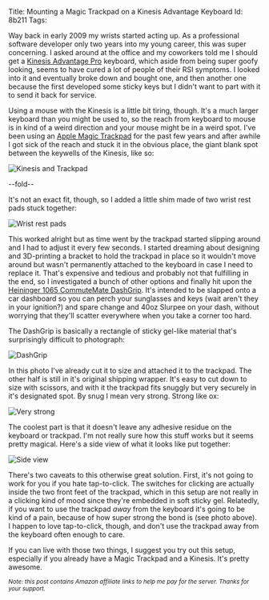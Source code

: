 Title: Mounting a Magic Trackpad on a Kinesis Advantage Keyboard
Id:    8b211
Tags:  

[dashgrip]: http://www.amazon.com/gp/product/B003A8D6YG/ref=as_li_qf_sp_asin_tl?ie=UTF8&camp=1789&creative=9325&creativeASIN=B003A8D6YG&linkCode=as2&tag=bugsplat04-20
[kinesis]: http://www.amazon.com/gp/product/B000LVJ9W8/ref=as_li_qf_sp_asin_tl?ie=UTF8&camp=1789&creative=9325&creativeASIN=B000LVJ9W8&linkCode=as2&tag=bugsplat04-20
[trackpad]: http://www.amazon.com/gp/product/B003XIJ3MW

Way back in early 2009 my wrists started acting up. As a professional software developer only two years into my young career, this was super concerning. I asked around at the office and my coworkers told me I should get a [Kinesis Advantage Pro][kinesis] keyboard, which aside from being super goofy looking, seems to have cured a lot of people of their RSI symptoms. I looked into it and eventually broke down and bought one, and then another one because the first developed some sticky keys but I didn't want to part with it to send it back for service.

Using a mouse with the Kinesis is a little bit tiring, though. It's a much larger keyboard than you might be used to, so the reach from keyboard to mouse is in kind of a weird direction and your mouse might be in a weird spot. I've been using an [Apple Magic Trackpad][trackpad] for the past few years and after awhile I got sick of the reach and stuck it in the obvious place, the giant blank spot between the keywells of the Kinesis, like so:

![Kinesis and Trackpad](http://files.bugsplat.info/files/49df782d46968ee719e7/kinesis_and_trackpad.jpg)

--fold--

It's not an exact fit, though, so I added a little shim made of two wrist rest pads stuck together:

![Wrist rest pads](http://files.bugsplat.info/files/46b9eb719832f17db33d/old_solution.jpg)

This worked alright but as time went by the trackpad started slipping around and I had to adjust it every few seconds. I started dreaming about designing and 3D-printing a bracket to hold the trackpad in place so it wouldn't move around but wasn't permanently attached to the keyboard in case I need to replace it. That's expensive and tedious and probably not that fulfilling in the end, so I investigated a bunch of other options and finally hit upon the [Heininger 1065 CommuteMate DashGrip][dashgrip]. It's intended to be slapped onto a car dashboard so you can perch your sunglasses and keys (wait aren't they in your ignition?) and spare change and 40oz Slurpee on your dash, without worrying that they'll scatter everywhere when you take a corner too hard.

The DashGrip is basically a rectangle of sticky gel-like material that's surprisingly difficult to photograph:

![DashGrip](http://files.bugsplat.info/files/571361195ba01a31d761/dashgrip.jpg)

In this photo I've already cut it to size and attached it to the trackpad. The other half is still in it's original shipping wrapper. It's easy to cut down to size with scissors, and with it the trackpad fits snuggly but very securely in it's designated spot. By snug I mean very strong. Strong like ox:

![Very strong](http://files.bugsplat.info/files/fad3b2c7d5f6ce062e0a/strong.jpg)

The coolest part is that it doesn't leave any adhesive residue on the keyboard or trackpad. I'm not really sure how this stuff works but it seems pretty magical. Here's a side view of what it looks like put together:

![Side view](http://files.bugsplat.info/files/b9746e06066c388454e5/side_view.jpg)

There's two caveats to this otherwise great solution. First, it's not going to work for you if you hate tap-to-click. The switches for clicking are actually inside the two front feet of the trackpad, which in this setup are not really in a clicking kind of mood since they're embedded in soft sticky gel. Relatedly, if you want to use the trackpad *away* from the keyboard it's going to be kind of a pain, because of how super strong the bond is (see photo above). I happen to love tap-to-click, though, and don't use the trackpad away from the keyboard often enough to care.

If you can live with those two things, I suggest you try out this setup, especially if you already have a Magic Trackpad and a Kinesis. It's pretty awesome.

<small><i>Note: this post contains Amazon affiliate links to help me pay for the server. Thanks for your support.</i></small>
